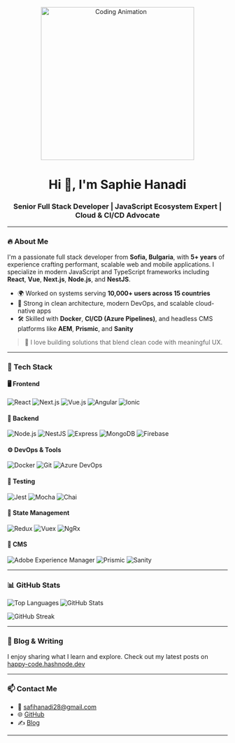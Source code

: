 <p align="center">
  <img height="350" src="https://cdn.dribbble.com/users/2766433/screenshots/5532542/lady_desktop_prep_bkg_v01.gif" alt="Coding Animation" />
</p>

<h1 align="center">Hi 👋, I'm Saphie Hanadi</h1>
<h3 align="center">Senior Full Stack Developer | JavaScript Ecosystem Expert | Cloud & CI/CD Advocate</h3>

---

### 🔥 About Me

I'm a passionate full stack developer from **Sofia, Bulgaria**, with **5+ years** of experience crafting performant, scalable web and mobile applications. I specialize in modern JavaScript and TypeScript frameworks including **React**, **Vue**, **Next.js**, **Node.js**, and **NestJS**.  

- 🌍 Worked on systems serving **10,000+ users across 15 countries**
- 🧠 Strong in clean architecture, modern DevOps, and scalable cloud-native apps
- 🛠️ Skilled with **Docker**, **CI/CD (Azure Pipelines)**, and headless CMS platforms like **AEM**, **Prismic**, and **Sanity**

> 💬 I love building solutions that blend clean code with meaningful UX.

---

### 🚀 Tech Stack

#### 🖥️ Frontend
![React](https://img.shields.io/badge/-React-61DAFB?style=flat-square&logo=react)
![Next.js](https://img.shields.io/badge/-Next.js-000000?style=flat-square&logo=next.js)
![Vue.js](https://img.shields.io/badge/-Vue.js-4FC08D?style=flat-square&logo=vue.js)
![Angular](https://img.shields.io/badge/-Angular-DD0031?style=flat-square&logo=angular)
![Ionic](https://img.shields.io/badge/-Ionic-3880FF?style=flat-square&logo=ionic)

#### 🔧 Backend
![Node.js](https://img.shields.io/badge/-Node.js-339933?style=flat-square&logo=node.js)
![NestJS](https://img.shields.io/badge/-NestJS-E0234E?style=flat-square&logo=nestjs)
![Express](https://img.shields.io/badge/-Express-000000?style=flat-square&logo=express)
![MongoDB](https://img.shields.io/badge/-MongoDB-47A248?style=flat-square&logo=mongodb)
![Firebase](https://img.shields.io/badge/-Firebase-FFCA28?style=flat-square&logo=firebase)

#### ⚙️ DevOps & Tools
![Docker](https://img.shields.io/badge/-Docker-2496ED?style=flat-square&logo=docker)
![Git](https://img.shields.io/badge/-Git-F05032?style=flat-square&logo=git)
![Azure DevOps](https://img.shields.io/badge/-Azure%20Pipelines-0078D7?style=flat-square&logo=azure-pipelines)

#### 🧪 Testing
![Jest](https://img.shields.io/badge/-Jest-C21325?style=flat-square&logo=jest)
![Mocha](https://img.shields.io/badge/-Mocha-8D6748?style=flat-square&logo=mocha)
![Chai](https://img.shields.io/badge/-Chai-A30701?style=flat-square&logo=chai)

#### 🧠 State Management
![Redux](https://img.shields.io/badge/-Redux-764ABC?style=flat-square&logo=redux)
![Vuex](https://img.shields.io/badge/-Vuex-35495E?style=flat-square&logo=vue.js)
![NgRx](https://img.shields.io/badge/-NgRx-DC2562?style=flat-square&logo=redux)

#### 📰 CMS
![Adobe Experience Manager](https://img.shields.io/badge/-AEM-000000?style=flat-square&logo=adobe)
![Prismic](https://img.shields.io/badge/-Prismic-4846BB?style=flat-square)
![Sanity](https://img.shields.io/badge/-Sanity-FF2B77?style=flat-square)

---

### 📊 GitHub Stats

<p>
  <img align="left" src="https://github-readme-stats.vercel.app/api/top-langs?username=safi28&show_icons=true&locale=en&layout=compact" alt="Top Languages" />
</p>

<p>
  <img align="center" src="https://github-readme-stats.vercel.app/api?username=safi28&show_icons=true&locale=en" alt="GitHub Stats" />
</p>

<p>
  <img align="center" src="https://github-readme-streak-stats.herokuapp.com/?user=safi28&" alt="GitHub Streak" />
</p>

---

### 📝 Blog & Writing

I enjoy sharing what I learn and explore. Check out my latest posts on [happy-code.hashnode.dev](https://happy-code.hashnode.dev)

---

### 📫 Contact Me

- 📧 [safihanadi28@gmail.com](mailto:safihanadi28@gmail.com)
- 🌐 [GitHub](https://github.com/safi28)
- ✍️ [Blog](https://happy-code.hashnode.dev)

---
